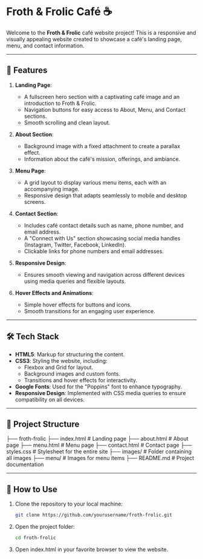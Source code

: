 # Froth & Frolic Café ☕

Welcome to the **Froth & Frolic** café website project! This is a responsive and visually appealing website created to showcase a café's landing page, menu, and contact information.

---

## 🌟 Features

1. **Landing Page**:
   - A fullscreen hero section with a captivating café image and an introduction to Froth & Frolic.
   - Navigation buttons for easy access to About, Menu, and Contact sections.
   - Smooth scrolling and clean layout.

2. **About Section**:
   - Background image with a fixed attachment to create a parallax effect.
   - Information about the café's mission, offerings, and ambiance.

3. **Menu Page**:
   - A grid layout to display various menu items, each with an accompanying image.
   - Responsive design that adapts seamlessly to mobile and desktop screens.

4. **Contact Section**:
   - Includes café contact details such as name, phone number, and email address.
   - A "Connect with Us" section showcasing social media handles (Instagram, Twitter, Facebook, LinkedIn).
   - Clickable links for phone numbers and email addresses.

5. **Responsive Design**:
   - Ensures smooth viewing and navigation across different devices using media queries and flexible layouts.

6. **Hover Effects and Animations**:
   - Simple hover effects for buttons and icons.
   - Smooth transitions for an engaging user experience.

---

## 🛠️ Tech Stack

- **HTML5**: Markup for structuring the content.
- **CSS3**: Styling the website, including:
  - Flexbox and Grid for layout.
  - Background images and custom fonts.
  - Transitions and hover effects for interactivity.
- **Google Fonts**: Used for the "Poppins" font to enhance typography.
- **Responsive Design**: Implemented with CSS media queries to ensure compatibility on all devices.

---

## 📂 Project Structure

 ├── froth-frolic ├── index.html # Landing page ├── about.html # About page ├── menu.html # Menu page ├── contact.html # Contact page ├── styles.css # Stylesheet for the entire site ├── images/ # Folder containing all images ├── menu/ # Images for menu items ├── README.md # Project documentation

---

## 🚀 How to Use

1. Clone the repository to your local machine:
   ```bash
   git clone https://github.com/yourusername/froth-frolic.git
2. Open the project folder:
   ```bash
   cd froth-frolic
3. Open index.html in your favorite browser to view the website.

